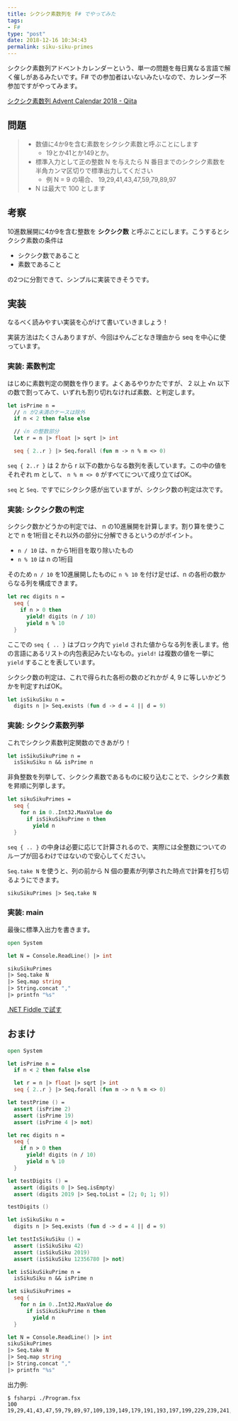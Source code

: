 ```yaml
---
title: シクシク素数列を F# でやってみた
tags:
- F#
type: "post"
date: 2018-12-16 10:34:43
permalink: siku-siku-primes
---
```


シクシク素数列アドベントカレンダーという、単一の問題を毎日異なる言語で解く催しがあるみたいです。F# での参加者はいないみたいなので、カレンダー不参加ですがやってみます。

<!--more-->

[シクシク素数列 Advent Calendar 2018 - Qiita](https://qiita.com/advent-calendar/2018/4949prime-series)

## 問題

> - 数値に4か9を含む素数をシクシク素数と呼ぶことにします
>     - 19とか41とか149とか。
> - 標準入力として正の整数 N を与えたら N 番目までのシクシク素数を半角カンマ区切りで標準出力してください
>     - 例 N = 9 の場合、 19,29,41,43,47,59,79,89,97
> - N は最大で 100 とします

## 考察

10進数展開に4か9を含む整数を **シクシク数** と呼ぶことにします。こうするとシクシク素数の条件は

- シクシク数であること
- 素数であること

の2つに分割できて、シンプルに実装できそうです。

## 実装

なるべく読みやすい実装を心がけて書いていきましょう！

実装方法はたくさんありますが、今回はやんごとなき理由から seq を中心に使っています。

### 実装: 素数判定

はじめに素数判定の関数を作ります。よくあるやりかたですが、 2 以上 √n 以下の数で割ってみて、いずれも割り切れなければ素数、と判定します。

```fsharp
let isPrime n =
  // n が2未満のケースは除外
  if n < 2 then false else

  // √n の整数部分
  let r = n |> float |> sqrt |> int

  seq { 2..r } |> Seq.forall (fun m -> n % m <> 0)
```

`seq { 2..r }` は 2 から r 以下の数からなる数列を表しています。この中の値をそれぞれ m として、 `n % m <> 0` がすべてについて成り立てばOK。

`seq` と `Seq.` ですでにシクシク感が出ていますが、シクシク数の判定は次です。

### 実装: シクシク数の判定

シクシク数かどうかの判定では、 n の10進展開を計算します。割り算を使うことで n を1桁目とそれ以外の部分に分解できるというのがポイント。

- `n / 10` は、n から1桁目を取り除いたもの
- `n % 10` は n の1桁目

そのため `n / 10` を10進展開したものに `n % 10` を付け足せば、n の各桁の数からなる列を構成できます。

```fsharp
let rec digits n =
  seq {
    if n > 0 then
      yield! digits (n / 10)
      yield n % 10
  }
```

ここでの `seq { .. }` はブロック内で `yield` された値からなる列を表します。他の言語にあるリストの内包表記みたいなもの。`yield!` は複数の値を一挙に `yield` することを表しています。

シクシク数の判定は、これで得られた各桁の数のどれかが 4, 9 に等しいかどうかを判定すればOK。

```fsharp
let isSikuSiku n =
  digits n |> Seq.exists (fun d -> d = 4 || d = 9)
```

### 実装: シクシク素数列挙

これでシクシク素数判定関数のできあがり！

```fsharp
let isSikuSikuPrime n =
  isSikuSiku n && isPrime n
```

非負整数を列挙して、シクシク素数であるものに絞り込むことで、シクシク素数を昇順に列挙します。

```fsharp
let sikuSikuPrimes =
  seq {
    for n in 0..Int32.MaxValue do
      if isSikuSikuPrime n then
        yield n
  }
```

`seq { .. }` の中身は必要に応じて計算されるので、実際には全整数についてのループが回るわけではないので安心してください。

`Seq.take N` を使うと、列の前から N 個の要素が列挙された時点で計算を打ち切るようにできます。

```fsharp
sikuSikuPrimes |> Seq.take N
```

### 実装: main

最後に標準入出力を書きます。

```fsharp
open System

let N = Console.ReadLine() |> int

sikuSikuPrimes
|> Seq.take N
|> Seq.map string
|> String.concat ","
|> printfn "%s"
```

[.NET Fiddle で試す](https://dotnetfiddle.net/mIJ1qY)

## おまけ

```fsharp
open System

let isPrime n =
  if n < 2 then false else

  let r = n |> float |> sqrt |> int
  seq { 2..r } |> Seq.forall (fun m -> n % m <> 0)

let testPrime () =
  assert (isPrime 2)
  assert (isPrime 19)
  assert (isPrime 4 |> not)

let rec digits n =
  seq {
    if n > 0 then
      yield! digits (n / 10)
      yield n % 10
  }

let testDigits () =
  assert (digits 0 |> Seq.isEmpty)
  assert (digits 2019 |> Seq.toList = [2; 0; 1; 9])

testDigits ()

let isSikuSiku n =
  digits n |> Seq.exists (fun d -> d = 4 || d = 9)

let testIsSikuSiku () =
  assert (isSikuSiku 42)
  assert (isSikuSiku 2019)
  assert (isSikuSiku 12356780 |> not)

let isSikuSikuPrime n =
  isSikuSiku n && isPrime n

let sikuSikuPrimes =
  seq {
    for n in 0..Int32.MaxValue do
      if isSikuSikuPrime n then
        yield n
  }

let N = Console.ReadLine() |> int
sikuSikuPrimes
|> Seq.take N
|> Seq.map string
|> String.concat ","
|> printfn "%s"
```

出力例:

```
$ fsharpi ./Program.fsx
100
19,29,41,43,47,59,79,89,97,109,139,149,179,191,193,197,199,229,239,241,269,293,347,349,359,379,389,397,401,409,419,421,431,433,439,443,449,457,461,463,467,479,487,491,499,509,541,547,569,593,599,619,641,643,647,659,691,709,719,739,743,769,797,809,829,839,859,907,911,919,929,937,941,947,953,967,971,977,983,991,997,1009,1019,1039,1049,1069,1091,1093,1097,1109,1129,1193,1229,1249,1259,1279,1289,1291,1297,1319
```
